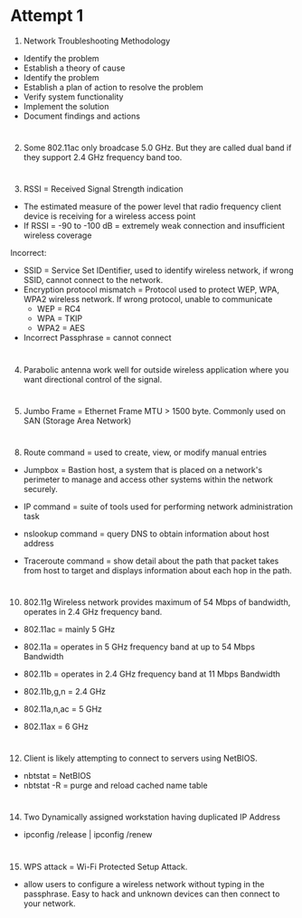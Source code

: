 # Attempt 1

1. Network Troubleshooting Methodology

- Identify the problem
- Establish a theory of cause
- Identify the problem
- Establish a plan of action to resolve the problem
- Verify system functionality
- Implement the solution
- Document findings and actions

#

2. Some 802.11ac only broadcase 5.0 GHz. But they are called dual band if they support 2.4 GHz frequency band too.

#

3. RSSI = Received Signal Strength indication

- The estimated measure of the power level that radio frequency client device is receiving for a wireless access point
- If RSSI = -90 to -100 dB = extremely weak connection and insufficient wireless coverage

Incorrect:
- SSID = Service Set IDentifier, used to identify wireless network, if wrong SSID, cannot connect to the network.
- Encryption protocol mismatch = Protocol used to protect WEP, WPA, WPA2 wireless network. If wrong protocol, unable to communicate
  - WEP = RC4
  - WPA = TKIP
  - WPA2 = AES
- Incorrect Passphrase = cannot connect 

#

4. Parabolic antenna work well for outside wireless application where you want directional control of the signal.

#

5. Jumbo Frame = Ethernet Frame MTU > 1500 byte. Commonly used on SAN (Storage Area Network)

#

8. Route command = used to create, view, or modify manual entries

- Jumpbox = Bastion host, a system that is placed on a network's perimeter to manage and access other systems within the network securely.

- IP command = suite of tools used for performing network administration task
- nslookup command = query DNS to obtain information about host address
- Traceroute command = show detail about the path that packet takes from host to target and displays information about each hop in the path.

#

10. 802.11g Wireless network provides maximum of 54 Mbps of bandwidth, operates in 2.4 GHz frequency band.

- 802.11ac = mainly 5 GHz
- 802.11a = operates in 5 GHz frequency band at up to 54 Mbps Bandwidth
- 802.11b = operates in 2.4 GHz frequency band at 11 Mbps Bandwidth

- 802.11b,g,n = 2.4 GHz
- 802.11a,n,ac = 5 GHz
- 802.11ax = 6 GHz

#

12. Client is likely attempting to connect to servers using NetBIOS.

- nbtstat = NetBIOS
- nbtstat -R = purge and reload cached name table

#

14. Two Dynamically assigned workstation having duplicated IP Address

- ipconfig /release | ipconfig /renew

#

15. WPS attack = Wi-Fi Protected Setup Attack.

- allow users to configure a wireless network without typing in the passphrase. Easy to hack and unknown devices can then connect to your network.

